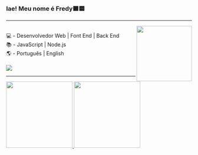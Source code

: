### Iae! Meu nome é Fredy🟩🟨
<hr><img align="right" width="150" src="https://media.giphy.com/media/LmNwrBhejkK9EFP504/giphy.gif"/>
<div style="display: inline_block"><br>
💻 - Desenvolvedor Web | Font End | Back End<br>
📚 - JavaScript | Node.js <br>
🌎 - Português | English
</div>

<div style="display: inline_block"><br>
  <a href="https://www.linkedin.com/in/fredy-rodrigues/" target="_blank"><img src="https://img.shields.io/badge/-LinkedIn-%230077B5?style=for-the-badge&logo=linkedin&logoColor=white" target="_blank"></a>
</div>
<hr>
<div style="display: flex">
 <a href="https://github.com/fredypdp">
 <img height="180em" src="https://github-readme-stats.vercel.app/api?username=fredypdp&show_icons=true&theme=radical&include_all_commits=true&count_private=true"/>
 <img height="180em" src="https://github-readme-stats.vercel.app/api/top-langs/?username=fredypdp&layout=compact&theme=radical"/>
</div>

<!--
**fredypdp/fredypdp** is a ✨ _special_ ✨ repository because its `README.md` (this file) appears on your GitHub profile.

Here are some ideas to get you started:

- 🔭 I’m currently working on ...
- 🌱 I’m currently learning ...
- 👯 I’m looking to collaborate on ...
- 🤔 I’m looking for help with ...
- 💬 Ask me about ...
- 📫 How to reach me: ...
- 😄 Pronouns: ...
- ⚡ Fun fact: ...
-->
